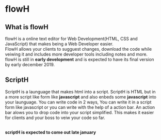 # flowH


<h2>What is flowH</h2>
flowH is a online text editor for Web Development(HTML, CSS and JavaScript) that makes being a Web Developer easier.<br>
FlowH allows your clients to sugguest changes, download the code while veiwing it and includes more developer tools including notes and more. flowH is still in <b>early development</b> and is expected to have its final version by early december 2019.

<h2>ScriptH</h2>

ScriptH is a launguage that makes html into a script. ScriptH is HTML but in a more script like form like <b>javascript</b> and also enbeds some <b>javascript</b> into your launguage. You can write code in 2 ways, You can write it in a script form like javascript or you can write with the help of a action bar. An action bar alows you to drop code into your script simplified. This makes it easier for clients and your boss to veiw your code so far.<br><br>

<b>scriptH is expected to come out late january</b>

